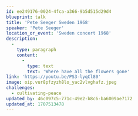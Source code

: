 ```yaml
---
id: ee249176-0024-4fca-a366-9b5d515d29d4
blueprint: talk
title: 'Pete Seeger Sweden 1968'
speaker: 'Pete Seeger'
location_or_event: 'Sweden concert 1968'
description:
  -
    type: paragraph
    content:
      -
        type: text
        text: 'Where have all the flowers gone'
link: 'https://youtu.be/PS3-lyqCl80'
image: oip.vur8pfzyzh8lo_yac2vlvghafz.jpeg
challenges:
  - cultivating-peace
updated_by: 46c097c5-771c-49e2-b8c6-ba6009ae7172
updated_at: 1707513478
---
```

